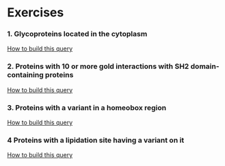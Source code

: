# Exercises



### 1. Glycoproteins located in the cytoplasm
[How to build this query](./help/doc/03_Exercise1.md)


### 2. Proteins with 10 or more gold interactions with SH2 domain-containing proteins
[How to build this query](./04_Exercise2.md)


### 3. Proteins with a variant in a homeobox region
[How to build this query](./05_Exercise3.md)


### 4 Proteins with a lipidation site having a variant on it
[How to build this query](./06_Exercise4.md)


